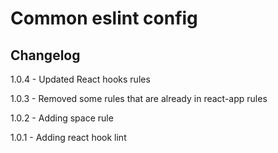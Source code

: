 # Common eslint config

## Changelog

1.0.4 - Updated React hooks rules

1.0.3 - Removed some rules that are already in react-app rules

1.0.2 - Adding space rule

1.0.1 - Adding react hook lint

